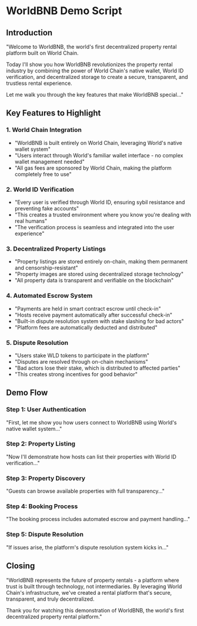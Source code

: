 # WorldBNB Demo Script

## Introduction

"Welcome to WorldBNB, the world's first decentralized property rental platform built on World Chain. 

Today I'll show you how WorldBNB revolutionizes the property rental industry by combining the power of World Chain's native wallet, World ID verification, and decentralized storage to create a secure, transparent, and trustless rental experience.

Let me walk you through the key features that make WorldBNB special..."

## Key Features to Highlight

### 1. **World Chain Integration**
- "WorldBNB is built entirely on World Chain, leveraging World's native wallet system"
- "Users interact through World's familiar wallet interface - no complex wallet management needed"
- "All gas fees are sponsored by World Chain, making the platform completely free to use"

### 2. **World ID Verification**
- "Every user is verified through World ID, ensuring sybil resistance and preventing fake accounts"
- "This creates a trusted environment where you know you're dealing with real humans"
- "The verification process is seamless and integrated into the user experience"

### 3. **Decentralized Property Listings**
- "Property listings are stored entirely on-chain, making them permanent and censorship-resistant"
- "Property images are stored using decentralized storage technology"
- "All property data is transparent and verifiable on the blockchain"

### 4. **Automated Escrow System**
- "Payments are held in smart contract escrow until check-in"
- "Hosts receive payment automatically after successful check-in"
- "Built-in dispute resolution system with stake slashing for bad actors"
- "Platform fees are automatically deducted and distributed"

### 5. **Dispute Resolution**
- "Users stake WLD tokens to participate in the platform"
- "Disputes are resolved through on-chain mechanisms"
- "Bad actors lose their stake, which is distributed to affected parties"
- "This creates strong incentives for good behavior"

## Demo Flow

### Step 1: User Authentication
"First, let me show you how users connect to WorldBNB using World's native wallet system..."

### Step 2: Property Listing
"Now I'll demonstrate how hosts can list their properties with World ID verification..."

### Step 3: Property Discovery
"Guests can browse available properties with full transparency..."

### Step 4: Booking Process
"The booking process includes automated escrow and payment handling..."

### Step 5: Dispute Resolution
"If issues arise, the platform's dispute resolution system kicks in..."

## Closing

"WorldBNB represents the future of property rentals - a platform where trust is built through technology, not intermediaries. By leveraging World Chain's infrastructure, we've created a rental platform that's secure, transparent, and truly decentralized.

Thank you for watching this demonstration of WorldBNB, the world's first decentralized property rental platform."
